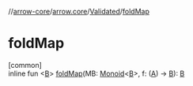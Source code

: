 //[arrow-core](../../../index.md)/[arrow.core](../index.md)/[Validated](index.md)/[foldMap](fold-map.md)

# foldMap

[common]\
inline fun &lt;[B](fold-map.md)&gt; [foldMap](fold-map.md)(MB: [Monoid](../../arrow.typeclasses/-monoid/index.md)&lt;[B](fold-map.md)&gt;, f: ([A](index.md)) -&gt; [B](fold-map.md)): [B](fold-map.md)
